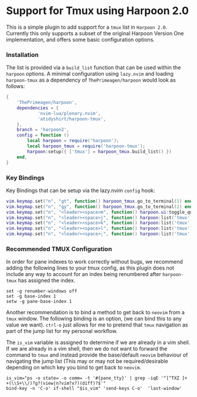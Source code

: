 # Support for Tmux using Harpoon 2.0

This is a simple plugin to add support for a `tmux` list in `Harpoon 2.0`. Currently this only supports a subset
of the original Harpoon Version One implementation, and offers some basic configuration options.

### Installation

The list is provided via a `build_list` function that can be used within the `harpoon` options. A minimal configuration
using `lazy.nvim` and loading `harpoon-tmux` as a dependency of `ThePrimeagen/harpoon` would look as follows:

```lua
{
    'ThePrimeagen/harpoon',
    dependencies = {
            'nvim-lua/plenary.nvim',
            'atidyshirt/harpoon-tmux',
    },
    branch = 'harpoon2',
    config = function ()
        local harpoon = require('harpoon');
        local harpoon_tmux = require('harpoon-tmux');
        harpoon:setup({ ['tmux'] = harpoon_tmux.build_list() })
    end,
}
```

### Key Bindings

Key Bindings that can be setup via the lazy.nvim `config` hook:

```lua
vim.keymap.set("n", "gt", function() harpoon_tmux.go_to_terminal(1) end)
vim.keymap.set("n", "gy", function() harpoon_tmux.go_to_terminal(2) end)
vim.keymap.set("n", "<leader><space>m", function() harpoon.ui:toggle_quick_menu(harpoon:list('tmux')) end)
vim.keymap.set("n", "<leader><space>j", function() harpoon:list('tmux'):select(1) end)
vim.keymap.set("n", "<leader><space>k", function() harpoon:list('tmux'):select(2) end)
vim.keymap.set("n", "<leader><space>l", function() harpoon:list('tmux'):select(3) end)
vim.keymap.set("n", "<leader><space>;", function() harpoon:list('tmux'):select(4) end)
```

### Recommended TMUX Configuration

In order for pane indexes to work correctly without bugs, we recommend adding the following lines to your tmux config, as this plugin does not include any way to account for an index being renumbered after `harpoon-tmux` has assigned the index.

```
set -g renumber-windows off
set -g base-index 1
setw -g pane-base-index 1
```

Another recommendation is to bind a method to get back to `neovim` from a `tmux` window. The following binding is an option, (we can bind this to any value we want). `ctrl-o` just allows for me to pretend that `tmux` navigation as part of the jump list for my personal workflow.

The `is_vim` variable is assigned to determine if we are already in a vim shell. If we are already in a vim shell, then we do not want to forward the command to `tmux` and instead provide the base/default `neovim` behaviour of navigating the jump list (This may or may not be required/desirable depending on which key you bind to get back to `neovim`.

```
is_vim="ps -o state= -o comm= -t '#{pane_tty}' | grep -iqE '^[^TXZ ]+ +(\\S+\\/)?g?(view|n?vim?x?)(diff)?$'"
bind-key -n 'C-o' if-shell "$is_vim" 'send-keys C-o'  'last-window'
```
